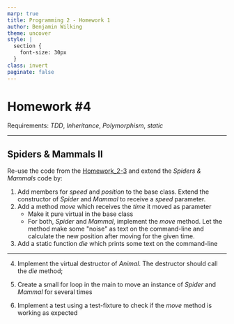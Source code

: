```yaml
---
marp: true
title: Programming 2 - Homework 1
author: Benjamin Wilking
theme: uncover
style: |
  section {
    font-size: 30px
  }
class: invert
paginate: false
---
```

<!-- markdownlint-disable MD033 MD025 -->

# Homework #4

Requirements: *TDD*, *Inheritance*, *Polymorphism*, *static*

---

## Spiders & Mammals II

Re-use the code from the [Homework_2-3](https://github.com/BenniWi/learn2code/blob/main/docs/Homework_2-3.md) and extend the *Spiders & Mammals* code by:

1. Add members for *speed* and *position* to the base class. Extend the constructor of *Spider* and *Mammal* to receive a *speed* parameter.
2. Add a method *move* which receives the *time* it moved as parameter
   - Make it pure virtual in the base class
   - For both, *Spider* and *Mammal*, implement the *move* method. Let the method make some "noise" as text on the command-line and calculate the new position after moving for the given time.
3. Add a static function *die* which prints some text on the command-line

---

<!-- markdownlint-disable-next-line MD029 -->
4. Implement the virtual destructor of *Animal*. The destructor should call the *die* method;
<!-- markdownlint-disable-next-line MD029 -->
5. Create a small for loop in the main to move an instance of *Spider* and *Mammal* for several times
<!-- markdownlint-disable-next-line MD029 -->
6. Implement a test using a test-fixture to check if the *move* method is working as expected
